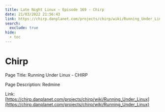 ```yaml
---
title: Late Night Linux – Episode 169 - Chirp
date: 21/03/2022 21:56:43
link: https://chirp.danplanet.com/projects/chirp/wiki/Running_Under_Linux
search:
  exclude: true
hide:
  - toc
---
```


# Chirp

Page Title: Running Under Linux - CHIRP

Page Description: Redmine 

Link: [https://chirp.danplanet.com/projects/chirp/wiki/Running_Under_Linux](https://chirp.danplanet.com/projects/chirp/wiki/Running_Under_Linux)